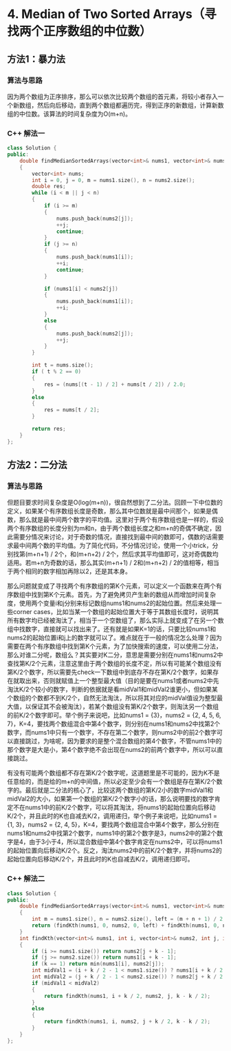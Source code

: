 # 4. Median of Two Sorted Arrays（寻找两个正序数组的中位数）

## 方法1：暴力法

### 算法与思路

因为两个数组为正序排序，那么可以依次比较两个数组的首元素，将较小者存入一个新数组，然后向后移动，直到两个数组都遍历完，得到正序的新数组，计算新数组的中位数。该算法的时间复杂度为O(m+n)。

### C++ 解法一

```c++
class Solution {
public:
    double findMedianSortedArrays(vector<int>& nums1, vector<int>& nums2)
    {
        vector<int> nums;
        int i = 0, j = 0, m = nums1.size(), n = nums2.size();
        double res;
        while (i < m || j < n)
        {
            if (i >= m)
            {
                nums.push_back(nums2[j]);
                ++j;
                continue;
            }
            if (j >= n)
            {
                nums.push_back(nums1[i]);
                ++i;
                continue;
            }

            if (nums1[i] < nums2[j])
            {
                nums.push_back(nums1[i]);
                ++i;
            }
            else
            {
                nums.push_back(nums2[j]);
                ++j;
            }
        }

        int t = nums.size();
        if ( t % 2 == 0)
        {
            res = (nums[(t - 1) / 2] + nums[t / 2]) / 2.0;
        }
        else
        {
            res = nums[t / 2];
        }

        return res;
    }
};
```
## 方法2：二分法

### 算法与思路

但题目要求时间复杂度是O(log(m+n))，很自然想到了二分法。回顾一下中位数的定义，如果某个有序数组长度是奇数，那么其中位数就是最中间那个，如果是偶数，那么就是最中间两个数字的平均值。这里对于两个有序数组也是一样的，假设两个有序数组的长度分别为m和n，由于两个数组长度之和m+n的奇偶不确定，因此需要分情况来讨论，对于奇数的情况，直接找到最中间的数即可，偶数的话需要求最中间两个数的平均值。为了简化代码，不分情况讨论，使用一个小trick，分别找第(m+n+1) / 2个，和(m+n+2) / 2个，然后求其平均值即可，这对奇偶数均适用。若m+n为奇数的话，那么其实(m+n+1) / 2和(m+n+2) / 2的值相等，相当于两个相同的数字相加再除以2，还是其本身。

那么问题就变成了寻找两个有序数组的第K个元素，可以定义一个函数来在两个有序数组中找到第K个元素。首先，为了避免拷贝产生新的数组从而增加时间复杂度，使用两个变量i和j分别来标记数组nums1和nums2的起始位置。然后来处理一些corner cases，比如当某一个数组的起始位置大于等于其数组长度时，说明其所有数字均已经被淘汰了，相当于一个空数组了，那么实际上就变成了在另一个数组中找数字，直接就可以找出来了。还有就是如果K=1的话，只要比较nums1和nums2的起始位置i和j上的数字就可以了。难点就在于一般的情况怎么处理？因为需要在两个有序数组中找到第K个元素，为了加快搜索的速度，可以使用二分法，那么对谁二分呢，数组么？其实要对K二分，意思是需要分别在nums1和nums2中查找第K/2个元素，注意这里由于两个数组的长度不定，所以有可能某个数组没有第K/2个数字，所以需要先check一下数组中到底存不存在第K/2个数字，如果存在就取出来，否则就赋值上一个整型最大值（目的是要在nums1或者nums2中先淘汰K/2个较小的数字，判断的依据就是看midVal1和midVal2谁更小，但如果某个数组的个数都不到K/2个，自然无法淘汰，所以将其对应的midVal值设为整型最大值，以保证其不会被淘汰），若某个数组没有第K/2个数字，则淘汰另一个数组的前K/2个数字即可。举个例子来说吧，比如nums1 = {3}，nums2 = {2, 4, 5, 6, 7}，K=4，要找两个数组混合中第4个数字，则分别在nums1和nums2中找第2个数字，而nums1中只有一个数字，不存在第二个数字，则nums2中的前2个数字可以直接跳过，为啥呢，因为要求的是整个混合数组的第4个数字，不管nums1中的那个数字是大是小，第4个数字绝不会出现在nums2的前两个数字中，所以可以直接跳过。

有没有可能两个数组都不存在第K/2个数字呢，这道题里是不可能的，因为K不是任意给的，而是给的m+n的中间值，所以必定至少会有一个数组是存在第K/2个数字的。最后就是二分法的核心了，比较这两个数组的第K/2小的数字midVal1和midVal2的大小，如果第一个数组的第K/2个数字小的话，那么说明要找的数字肯定不在nums1中的前K/2个数字，可以将其淘汰，将nums1的起始位置向后移动K/2个，并且此时的K也自减去K/2，调用递归，举个例子来说吧，比如nums1 = {1, 3}，nums2 = {2, 4, 5}，K=4，要找两个数组混合中第4个数字，那么分别在nums1和nums2中找第2个数字，nums1中的第2个数字是3，nums2中的第2个数字是4，由于3小于4，所以混合数组中第4个数字肯定在nums2中，可以将nums1的起始位置向后移动K/2个。反之，淘汰nums2中的前K/2个数字，并将nums2的起始位置向后移动K/2个，并且此时的K也自减去K/2，调用递归即可。

### C++ 解法二

```c++
class Solution {
public:
    double findMedianSortedArrays(vector<int>& nums1, vector<int>& nums2) 
    {
        int m = nums1.size(), n = nums2.size(), left = (m + n + 1) / 2, right = (m + n + 2) / 2;
        return (findKth(nums1, 0, nums2, 0, left) + findKth(nums1, 0, nums2, 0, right)) / 2.0;
    }
    int findKth(vector<int>& nums1, int i, vector<int>& nums2, int j, int k) 
    {
        if (i >= nums1.size()) return nums2[j + k - 1];
        if (j >= nums2.size()) return nums1[i + k - 1];
        if (k == 1) return min(nums1[i], nums2[j]);
        int midVal1 = (i + k / 2 - 1 < nums1.size()) ? nums1[i + k / 2 - 1] : INT_MAX;
        int midVal2 = (j + k / 2 - 1 < nums2.size()) ? nums2[j + k / 2 - 1] : INT_MAX;
        if (midVal1 < midVal2) 
        {
            return findKth(nums1, i + k / 2, nums2, j, k - k / 2);
        }
        else 
        {
            return findKth(nums1, i, nums2, j + k / 2, k - k / 2);
        }
    }
};
```


